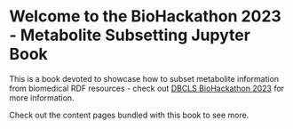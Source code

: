 # Welcome to the BioHackathon 2023 - Metabolite Subsetting Jupyter Book

This is a book devoted to showcase how to subset metabolite information from biomedical RDF resources - check out [DBCLS BioHackathon 2023](https://2023.biohackathon.org/) for more information.

Check out the content pages bundled with this book to see more.

```{tableofcontents}
```
